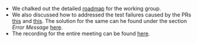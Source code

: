 - We chalked out the detailed [roadmap][roadmap] for the working group.
- We also discussed how to addressed the test failures caused by the PRs [this][pr1] and [this][pr2]. The solution for the same can he found under the section *Error Message* [here][solution].
- The recording for the entire meeting can be found [here][video].

[roadmap]: https://paper.dropbox.com/doc/RFC-2229-Roadmap--AYuUod8hbXrktRttb95fprjHAg-cJKrePDCZR54T5kVbuoQk
[pr1]: https://github.com/blitzerr/rust/commit/4a02c5b487dd7cf1973208e32af22397122e67f4
[pr2]: https://github.com/blitzerr/rust/commit/64d0145d19e5eeed73d877186ccf12345ba02f95
[solution]: https://paper.dropbox.com/doc/RFC-2229-Roadmap--AYwi6_4~admWUd2_wspjZx8ZAg-cJKrePDCZR54T5kVbuoQk#:uid=916240896182703889444600&h2=Error-message
[video]: https://www.youtube.com/watch?v=UTXOptVMuIc
